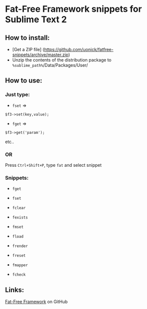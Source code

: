 # Fat-Free Framework snippets for Sublime Text 2

## How to install:
* [Get a ZIP file] (https://github.com/uonick/fatfree-snippets/archive/master.zip)
* Unzip the contents of the distribution package to `%sublime_path%`/Data/Packages/User/

## How to use:
### Just type:

* `fset` => 
```
$f3->set(key,value);
```

* `fget` => 
```
$f3->get('param');
```
etc..

### OR
Press `Ctrl+Shift+P`, type `fat` and select snippet

### Snippets:
* `fget`

* `fset`

* `fclear`

* `fexists`

* `fmset`

* `fload`

* `frender`

* `freset`

* `fmapper`

* `fcheck`

## Links:

[Fat-Free Framework](https://github.com/bcosca/fatfree) on GitHub


